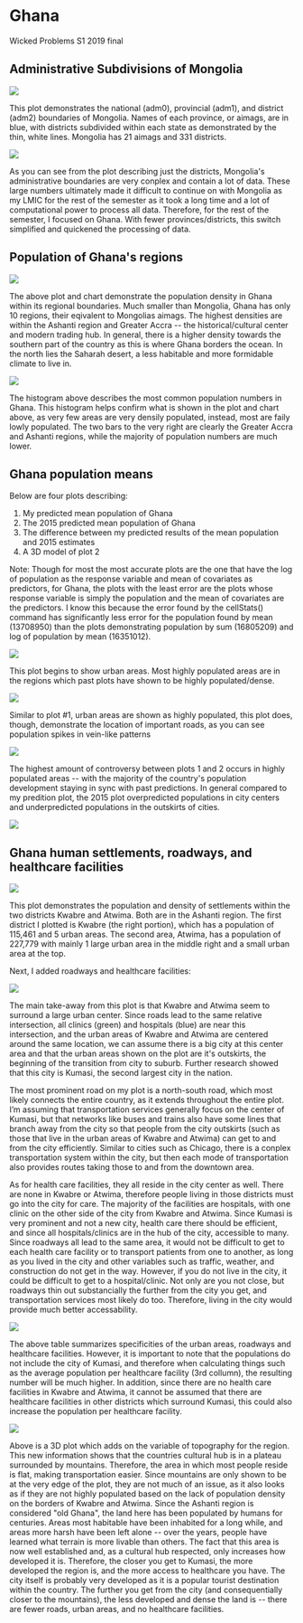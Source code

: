 # Ghana

Wicked Problems S1 2019 final

## Administrative Subdivisions of Mongolia

![](mongolia.png)

This plot demonstrates the national (adm0), provincial (adm1), and district (adm2) boundaries of Mongolia. Names of each province, or aimags, are in blue, with districts subdivided within each state as demonstrated by the thin, white lines. Mongolia has 21 aimags and 331 districts. 

![](closeupmon.png)

As you can see from the plot describing just the districts, Mongolia's administrative boundaries are very conplex and contain a lot of data. These large numbers ultimately made it difficult to continue on with Mongolia as my LMIC for the rest of the semester as it took a long time and a lot of computational power to process all data. Therefore, for the rest of the semester, I focused on Ghana. With fewer provinces/districts, this switch simplified and quickened the processing of data. 

## Population of Ghana's regions

![](ghana2019.png)

The above plot and chart demonstrate the population density in Ghana within its regional boundaries. Much smaller than Mongolia, Ghana has only 10 regions, their eqivalent to Mongolias aimags. The highest densities are within the Ashanti region and Greater Accra -- the historical/cultural center and modern trading hub. In general, there is a higher density towards the southern part of the country as this is where Ghana borders the ocean. In the north lies the Saharah desert, a less habitable and more formidable climate to live in. 

![](rplot1.png)

The histogram above describes the most common population numbers in Ghana. This histogram helps confirm what is shown in the plot and chart above, as very few areas are very densily populated, instead, most are faily lowly populated. The two bars to the very right are clearly the Greater Accra and Ashanti regions, while the majority of population numbers are much lower.

## Ghana population means

Below are four plots describing:
1. My predicted mean population of Ghana 
2. The 2015 predicted mean population of Ghana
3. The difference between my predicted results of the mean population and 2015 estimates
4. A 3D model of plot 2

Note: Though for most the most accurate plots are the one that have the log of population as the response variable and mean of covariates as predictors, for Ghana, the plots with the least error are the plots whose response variable is simply the population and the mean of covariates are the predictors. I know this because the error found by the cellStats() command has significantly less error for the population found by mean (13708950) than the plots demonstrating population by sum (16805209) and log of population by mean (16351012).

![](populationmeans.png)

This plot begins to show urban areas. Most highly populated areas are in the regions which past plots have shown to be highly populated/dense.

![](POP15.png)

Similar to plot #1, urban areas are shown as highly populated, this plot does, though, demonstrate the location of important roads, as you can see population spikes in vein-like patterns

![](diffmeans.png)

The highest amount of controversy between plots 1 and 2 occurs in highly populated areas -- with the majority of the country's population development staying in sync with past predictions. In general compared to my predition plot, the 2015 plot overpredicted populations in city centers and underpredicted populations in the outskirts of cities.

![](3Dmeans.png)

## Ghana human settlements, roadways, and healthcare facilities

![](combined2.png)

This plot demonstrates the population and density of settlements within the two districts Kwabre and Atwima. Both are in the Ashanti region. The first district I plotted is Kwabre (the right portion), which has a population of 115,461 and 5 urban areas. The second area, Atwima, has a population of 227,779 with mainly 1 large urban area in the middle right and a small urban area at the top.


Next, I added roadways and healthcare facilities:

![](proj3final.png)

The main take-away from this plot is that Kwabre and Atwima seem to surround a large urban center. Since roads lead to the same relative intersection, all clinics (green) and hospitals (blue) are near this intersection, and the urban areas of Kwabre and Atwima are centered around the same location, we can assume there is a big city at this center area and that the urban areas shown on the plot are it's outskirts, the beginning of the transition from city to suburb. Further research showed that this city is Kumasi, the second largest city in the nation.

The most prominent road on my plot is a north-south road, which most likely connects the entire country, as it extends throughout the entire plot. I’m assuming that transportation services generally focus on the center of Kumasi, but that networks like buses and trains also have some lines that branch away from the city so that people from the city outskirts (such as those that live in the urban areas of Kwabre and Atwima) can get to and from the city efficiently. Similar to cities such as Chicago, there is a conplex transportation system within the city, but then each mode of transportation also provides routes taking those to and from the downtown area. 

As for health care facilities, they all reside in the city center as well. There are none in Kwabre or Atwima, therefore people living in those districts must go into the city for care. The majority of the facilities are hospitals, with one clinic on the other side of the city from Kwabre and Atwima. Since Kumasi is very prominent and not a new city, health care there should be efficient, and since all hospitals/clinics are in the hub of the city, accessible to many. Since roadways all lead to the same area, it would not be difficult to get to each health care facility or to transport patients from one to another, as long as you lived in the city and other variables such as traffic, weather, and construction do not get in the way. However, if you do not live in the city, it could be difficult to get to a hospital/clinic. Not only are you not close, but roadways thin out substancially the further from the city you get, and transportation services most likely do too. Therefore, living in the city would provide much better accessability.
 
 ![](proj4table.png)

The above table summarizes specificities of the urban areas, roadways and healthcare facilities. However, it is important to note that the populations do not include the city of Kumasi, and therefore when calculating things such as the average population per healthcare facility (3rd collumn), the resulting number will be much higher. In addition, since there are no health care facilities in Kwabre and Atwima, it cannot be assumed that there are healthcare facilities in other districts which surround Kumasi, this could also increase the population per healthcare facility. 
 
![](proj4week1final.png)

Above is a 3D plot which adds on the variable of topography for the region. This new information shows that the countries cultural hub is in a plateau surrounded by mountains. Therefore, the area in which most people reside is flat, making transportation easier. Since mountains are only shown to be at the very edge of the plot, they are not much of an issue, as it also looks as if they are not highly populated based on the lack of population density on the borders of Kwabre and Atwima. Since the Ashanti region is considered "old Ghana", the land here has been populated by humans for centuries. Areas most habitable have been inhabited for a long while, and areas more harsh have been left alone -- over the years, people have learned what terrain is more livable than others. The fact that this area is now well established and, as a cultural hub respected, only increases how developed it is. Therefore, the closer you get to Kumasi, the more developed the region is, and the more access to healthcare you have. The city itself is probably very developed as it is a popular tourist destination within the country. The further you get from the city (and consequentially closer to the mountains), the less developed and dense the land is -- there are fewer roads, urban areas, and no healthcare facilities.



